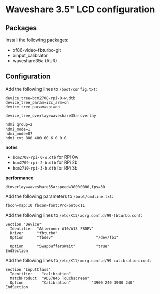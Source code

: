 # Waveshare 3.5" LCD configuration

## Packages

Install the following packages:
- xf86-video-fbturbo-git
- xinput_calibrator
- waveshare35a (AUR)

## Configuration

Add the following lines to `/boot/config.txt`:

```
device_tree=bcm2708-rpi-0-w.dtb
device_tree_param=i2c_arm=on
device_tree_param=spi=on

device_tree_overlay=waveshare35a-overlay

hdmi_group=2
hdmi_mode=1
hdmi_mode=87
hdmi_cvt 800 480 60 6 0 0 0
```

**notes**
- `bcm2708-rpi-0-w.dtb` for RPi 0w
- `bcm2709-rpi-2-b.dtb` for RPi 2b
- `bcm2710-rpi-3-b.dtb` for RPi 3b

**performance**

```
dtoverlay=waveshare35a:speed=38000000,fps=30
```

Add the following parameters to `/boot/cmdline.txt`:

```
fbcon=map:10 fbcon=font:ProFont6x11
```

Add the following lines to `/etc/X11/xorg.conf.d/99-fbturbo.conf`:

```
Section "Device"
  Identifier  "Allwinner A10/A13 FBDEV"
  Driver      "fbturbo"
  Option      "fbdev"                   "/dev/fb1"

  Option      "SwapbuffersWait"         "true"
EndSection
```

Add the following lines to `/etc/X11/xorg.conf.d/99-calibration.conf`:

```
Section "InputClass"
  Identifier    "calibration"
  MatchProduct  "ADS7846 Touchscreen"
  Option        "Calibration"         "3900 240 3900 240"
EndSection
```
